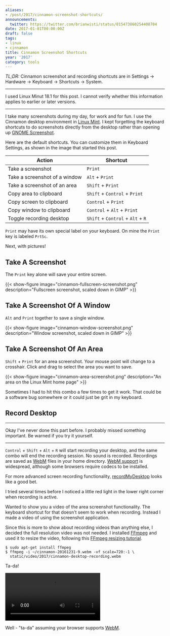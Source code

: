 ```yaml
---
aliases:
- /post/2017/cinnamon-screenshot-shortcuts/
announcements:
  twitter: https://twitter.com/brianwisti/status/815473860254408704
date: 2017-01-01T00:00:00Z
draft: false
tags:
- linux
- cinnamon
title: Cinnamon Screenshot Shortcuts
year: '2017'
category: tools
---
```


*TL;DR:* Cinnamon screenshot and recording shortcuts are in Settings -> Hardware -> Keyboard -> Shortcuts ->
System.
<!--more-->

****

I used Linux Minut 18.1 for this post. I cannot verify whether this information applies to earlier or
later versions.

****

I take many screenshots during my day, for work and for fun. I use the Cinnamon desktop environment in [Linux
Mint][]. I kept forgetting the keyboard shortcuts to do screenshots directly from the desktop rather than
opening up [GNOME Screenshot][].

[GNOME Screenshot]: https://help.gnome.org/users/gnome-help/stable/screen-shot-record.html.en
[Linux Mint]: https://linuxmint.com/

Here are the default shortcuts. You can customize them in Keyboard Settings, as shown in the image that started this post.

Action                        | Shortcut
------------------------------|--------------------------
Take a screenshot             | `Print`
Take a screenshot of a window | `Alt` + `Print`
Take a screenshot of an area  | `Shift` + `Print`
Copy area to clipboard        | `Shift` + `Control` + `Print`
Copy screen to clipboard      | `Control` + `Print`
Copy window to clipboard      | `Control` + `Alt` + `Print`
Toggle recording desktop      | `Shift` + `Control` + `Alt` + `R`

`Print` may have its own special label on your keyboard. On mine the `Print` key is labeled `PrtSc`.

Next, with pictures!

## Take A Screenshot

The `Print` key alone will save your entire screen.

{{< show-figure image="cinnamon-fullscreen-screenshot.png"
  description="Fullscreen screenshot, scaled down in GIMP" >}}

## Take A Screenshot Of A Window

`Alt` and `Print` together to save a single window.

{{< show-figure image="cinnamon-window-screenshot.png"
  description="Window screenshot, scaled down in GIMP" >}}

## Take A Screenshot Of An Area

`Shift` + `Print` for an area screenshot. Your mouse point will change to a crosshair. Click and drag to
select the area you want to save.

{{< show-figure image="cinnamon-area-screenshot.png"
  description="An area on the Linux Mint home page" >}}

Sometimes I had to hit this combo a few times to get it work. That could be a software bug somewhere or it
could just be grit in my keyboard.

## Record Desktop

****

Okay I've never done this part before. I probably missed something important. Be warned if you try it
yourself.

****

`Control` + `Shift` + `Alt` + `R` will start recording your desktop, and the same combo will end the recording
session. No sound is recorded. Recordings are saved as [WebM][] files in your home directory. [WebM support][] is
widespread, although some browsers require codecs to be installed.

[WebM]: http://www.webmproject.org/
[WebM support]: http://caniuse.com/#feat=webm


For more advanced screen recording functionality, [recordMyDesktop][] looks like a good bet.

[recordMyDesktop]: http://recordmydesktop.sourceforge.net/about.php

I tried several times before I noticed a little red light in the lower right corner when recording is
active. 

Wanted to show you a video of the area screenshot functionality. The keyboard shortcut for that doesn't seem
to work when recording. Instead I made a video of using the screenshot application.

Since this is more to show about recording videos than anything else, I decided the full resolution video was
not needed. I installed [FFmpeg][] and used it to resize the video, following this [FFmpeg resizing
tutorial][].

[FFmpeg]: http://ffmpeg.org/
[FFmpeg resizing tutorial]: https://trac.ffmpeg.org/wiki/Scaling%20(resizing)%20with%20ffmpeg

```console
$ sudo apt-get install ffmpeg
$ ffmpeg -i ~/cinnamon-20161231-9.webm -vf scale=720:-1 \
  static/video/2017/cinnamon-desktop-recording.webm
```

Ta-da!

<video src="/video/2017/cinnamon-desktop-recording.webm" controls>
</video>

Well - "ta-da" assuming your browser supports [WebM][].

